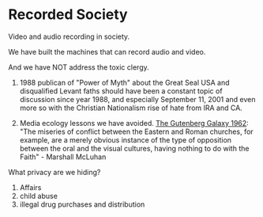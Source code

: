# Recorded Society

Video and audio recording in society.

We have built the machines that can record audio and video.

And we have NOT address the toxic clergy.

1. 1988 publican of "Power of Myth" about the Great Seal USA and disqualified Levant faths should have been a constant topic of discussion since year 1988, and especially September 11, 2001 and even more so with the Christian Nationalism rise of hate from IRA and CA.

2. Media ecology lessons we have avoided. [The Gutenberg Galaxy 1962](https://en.wikipedia.org/wiki/The_Gutenberg_Galaxy): "The miseries of conflict between the Eastern and Roman churches, for example, are a merely obvious instance of the type of opposition between the oral and the visual cultures, having nothing to do with the Faith" - Marshall McLuhan

What privacy are we hiding?

1. Affairs
2. child abuse
3. illegal drug purchases and distribution

